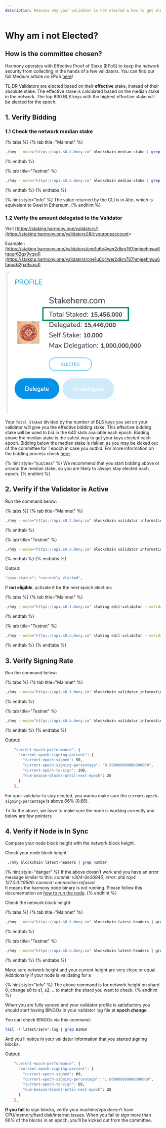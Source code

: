 ```yaml
---
description: Reasons why your validator is not elected & how to get elected.
---
```


# Why am i not Elected?

## How is the committee chosen?

Harmony operates with Effective Proof of Stake \(EPoS\) to keep the network security from collecting in the hands of a few validators. You can find our full Medium article on EPoS [here](https://harmony.one/epos)!

TL;DR Validators are elected based on their **effective** stake, instead of their absolute stake. The effective stake is calculated based on the median stake in the network. The top 800 BLS keys with the highest effective stake will be elected for the epoch.

## 1. Verify Bidding

### 1.1 Check the network median stake

{% tabs %}
{% tab title="Mainnet" %}
```bash
./hmy --node="https://api.s0.t.hmny.io" blockchain median-stake | grep median
```
{% endtab %}

{% tab title="Testnet" %}
```bash
./hmy --node="https://api.s0.b.hmny.io" blockchain median-stake | grep median
```
{% endtab %}
{% endtabs %}

{% hint style="info" %}
The value returned by the CLI is in Atto, which is equivalent to Gwei in Ethereum.
{% endhint %}

### 1.2 Verify the amount delegated to the Validator

Visit [https://staking.harmony.one/validators/](https://staking.harmony.one/validators/)&lt;youroneaccount&gt;

Example : [https://staking.harmony.one/validators/one1u6c4wer2dkm767hmjeehnwu6tqqur62gx9vqsd](https://staking.harmony.one/validators/one1u6c4wer2dkm767hmjeehnwu6tqqur62gx9vqsd)

![Total Staked](../../../.gitbook/assets/total-staked.png)

Your `Total Staked` divided by the number of BLS keys you set on your validator will give you the effective bidding stake. This effective bidding stake will be used to bid in the 640 slots available each epoch. Bidding above the median stake is the safest way to get your keys elected each epoch. Bidding below the median stake is riskier, as you may be kicked out of the committee for 1 epoch in case you outbid. For more information on the bidding process check [here](../definitions/slots-bidding-and-election.md).

{% hint style="success" %}
We recommend that you start bidding above or around the median stake, so you are likely to always stay elected each epoch.
{% endhint %}

## **2. Verify if the** Validator is Active

Run the command below:

{% tabs %}
{% tab title="Mainnet" %}
```bash
./hmy --node="https://api.s0.t.hmny.io" blockchain validator information  one1u6c4wer2dkm767hmjeehnwu6tqqur62gx9vqsd | grep epos-status
```
{% endtab %}

{% tab title="Testnet" %}
```bash
./hmy --node="https://api.s0.b.hmny.io" blockchain validator information  one1u6c4wer2dkm767hmjeehnwu6tqqur62gx9vqsd | grep epos-status
```
{% endtab %}
{% endtabs %}

Output:

```bash
"epos-status": "currently elected",
```

If **not eligible**, activate it for the next epoch election:

{% tabs %}
{% tab title="Mainnet" %}
```bash
./hmy --node="https://api.s0.t.hmny.io" staking edit-validator --validator-addr one1u6c4wer2dkm767hmjeehnwu6tqqur62gx9vqsd --active true --passphrase
```
{% endtab %}

{% tab title="Testnet" %}
```bash
./hmy --node="https://api.s0.b.hmny.io" staking edit-validator --validator-addr one1u6c4wer2dkm767hmjeehnwu6tqqur62gx9vqsd --active true --passphrase
```
{% endtab %}
{% endtabs %}

## **3. Verify Signing Rate**

Run the command below:

{% tabs %}
{% tab title="Mainnet" %}
```bash
./hmy --node="https://api.s0.t.hmny.io" blockchain validator information one1u6c4wer2dkm767hmjeehnwu6tqqur62gx9vqsd
```
{% endtab %}

{% tab title="Testnet" %}
```bash
./hmy --node="https://api.s0.b.hmny.io" blockchain validator information one1u6c4wer2dkm767hmjeehnwu6tqqur62gx9vqsd
```
{% endtab %}
{% endtabs %}

Output:

```bash
    "current-epoch-performance": {
      "current-epoch-signing-percent": {
        "current-epoch-signed": 50,
        "current-epoch-signing-percentage": "0.500000000000000000",
        "current-epoch-to-sign": 100,
        "num-beacon-blocks-until-next-epoch": 28
      }
    },
```

For your validator to stay elected, you wanna make sure the `current-epoch-signing-percentage` is above 66% \(0.66\).

To fix the above, we have to make sure the node is working correctly and below are few pointers

## 4. Verify if Node is In Sync

Compare your node block height with the network block height.

Check your node block height:

```bash
 ./hmy blockchain latest-headers | grep number
```

{% hint style="danger" %}
If the above doesn’t work and you have an error message similar to this: _commit: v304-0e26945, error: dial tcp4 127.0.0.1:9500: connect: connection refused_  
It means the harmony node binary is not running. Please follow this documentation on [how to run the node](../node-setup/).
{% endhint %}

Check the network block height:

{% tabs %}
{% tab title="Mainnet" %}
```bash
./hmy --node="https://api.s0.t.hmny.io" blockchain latest-headers | grep number
```
{% endtab %}

{% tab title="Testnet" %}
```bash
./hmy --node="https://api.s0.b.hmny.io" blockchain latest-headers | grep number
```
{% endtab %}
{% endtabs %}

Make sure network height and your current height are very close or equal. Additionally if your node is validating for a

{% hint style="info" %}
The above command is for network height on shard 0, change s0 to s1, s2, .. to match the shard you want to check.
{% endhint %}

When you are fully synced and your validator profile is satisfactory you should start having BINGOs in your validator log file at **epoch change**.

You can check BINGOs via this command:

```bash
tail -f latest/zero*.log | grep BINGO
```

And you’ll notice in your validator information that you started signing blocks.

Output:

```bash
    "current-epoch-performance": {
      "current-epoch-signing-percent": {
        "current-epoch-signed": 60,
        "current-epoch-signing-percentage": "1.000000000000000000",
        "current-epoch-to-sign": 60,
        "num-beacon-blocks-until-next-epoch": 28
      }
    },
```

**If you fail** to sign blocks, verify your machine/vps doesn't have CPU/memory/hard disk/internet issues. When you fail to sign more than 66% of the blocks in an epoch, you’ll be kicked out from the committee.

